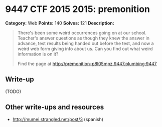 # 9447 CTF 2015 2015: premonition

**Category:** Web
**Points:** 140
**Solves:** 121
**Description:**

>  There's been some weird occurrences going on at our school. Teacher's answer questions as though they knew the answer in advance, test results being handed out before the test, and now a weird web form giving info about us. Can you find out what weird information is on it?
> 
> 
>  Find the page at <http://premonition-p8l05mpz.9447.plumbing:9447>


## Write-up

(TODO)

## Other write-ups and resources

* <http://mumei.strangled.net/post/3> (spanish)
